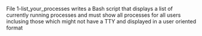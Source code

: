 File 1-list_your_processes writes a Bash script that displays a list of currently running processes and must show all processes for all users inclusing those which might not have a TTY and displayed in a user oriented format
